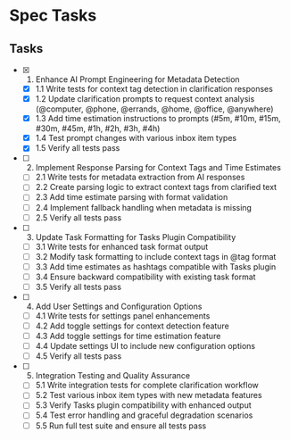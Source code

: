 # Spec Tasks

## Tasks

- [x] 1. Enhance AI Prompt Engineering for Metadata Detection
  - [x] 1.1 Write tests for context tag detection in clarification responses
  - [x] 1.2 Update clarification prompts to request context analysis (@computer, @phone, @errands, @home, @office, @anywhere)
  - [x] 1.3 Add time estimation instructions to prompts (#5m, #10m, #15m, #30m, #45m, #1h, #2h, #3h, #4h)
  - [x] 1.4 Test prompt changes with various inbox item types
  - [x] 1.5 Verify all tests pass

- [ ] 2. Implement Response Parsing for Context Tags and Time Estimates
  - [ ] 2.1 Write tests for metadata extraction from AI responses
  - [ ] 2.2 Create parsing logic to extract context tags from clarified text
  - [ ] 2.3 Add time estimate parsing with format validation
  - [ ] 2.4 Implement fallback handling when metadata is missing
  - [ ] 2.5 Verify all tests pass

- [ ] 3. Update Task Formatting for Tasks Plugin Compatibility
  - [ ] 3.1 Write tests for enhanced task format output
  - [ ] 3.2 Modify task formatting to include context tags in @tag format
  - [ ] 3.3 Add time estimates as hashtags compatible with Tasks plugin
  - [ ] 3.4 Ensure backward compatibility with existing task format
  - [ ] 3.5 Verify all tests pass

- [ ] 4. Add User Settings and Configuration Options
  - [ ] 4.1 Write tests for settings panel enhancements
  - [ ] 4.2 Add toggle settings for context detection feature
  - [ ] 4.3 Add toggle settings for time estimation feature
  - [ ] 4.4 Update settings UI to include new configuration options
  - [ ] 4.5 Verify all tests pass

- [ ] 5. Integration Testing and Quality Assurance
  - [ ] 5.1 Write integration tests for complete clarification workflow
  - [ ] 5.2 Test various inbox item types with new metadata features
  - [ ] 5.3 Verify Tasks plugin compatibility with enhanced output
  - [ ] 5.4 Test error handling and graceful degradation scenarios
  - [ ] 5.5 Run full test suite and ensure all tests pass
